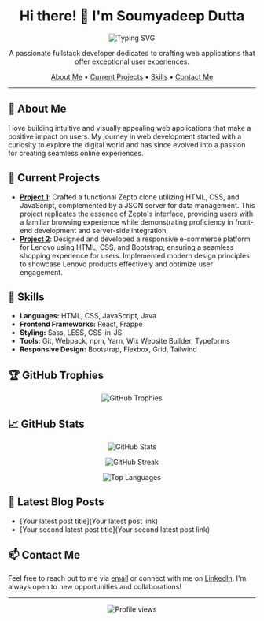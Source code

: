 <h1 align="center">Hi there! 👋 I'm Soumyadeep Dutta</h1>

<p align="center">
  <img src="https://readme-typing-svg.herokuapp.com?font=Fira+Code&pause=1000&center=true&vCenter=true&width=435&lines=Full-Stack+Developer;Passionate+about+creating+great+user+experiences" alt="Typing SVG">
</p>

<p align="center">A passionate fullstack developer dedicated to crafting web applications that offer exceptional user experiences.</p>

<p align="center">
  <a href="#-about-me">About Me</a> •
  <a href="#-current-projects">Current Projects</a> •
  <a href="#-skills">Skills</a> •
  <a href="#-contact-me">Contact Me</a>
</p>

---

## 📝 About Me

I love building intuitive and visually appealing web applications that make a positive impact on users. My journey in web development started with a curiosity to explore the digital world and has since evolved into a passion for creating seamless online experiences.

## 💼 Current Projects

- **[Project 1](https://github.com/Kranti00/Betwa-Interface-015)**: Crafted a functional Zepto clone utilizing HTML, CSS, and JavaScript, complemented by a JSON server for data management. This project replicates the essence of Zepto's interface, providing users with a familiar browsing experience while demonstrating proficiency in front-end development and server-side integration.
- **[Project 2](https://github.com/adityaks-lts/Code-Kalyaan-2345)**: Designed and developed a responsive e-commerce platform for Lenovo using HTML, CSS, and Bootstrap, ensuring a seamless shopping experience for users. Implemented modern design principles to showcase Lenovo products effectively and optimize user engagement.

## 🚀 Skills

- **Languages:** HTML, CSS, JavaScript, Java
- **Frontend Frameworks:** React, Frappe
- **Styling:** Sass, LESS, CSS-in-JS
- **Tools:** Git, Webpack, npm, Yarn, Wix Website Builder, Typeforms
- **Responsive Design:** Bootstrap, Flexbox, Grid, Tailwind

## 🏆 GitHub Trophies

<p align="center">
  <img src="https://github-profile-trophy.vercel.app/?username=your-username&theme=dracula&no-frame=true&row=1&column=6" alt="GitHub Trophies">
</p>

## 📈 GitHub Stats

<p align="center">
  <img src="https://github-readme-stats.vercel.app/api?username=your-username&show_icons=true&theme=dracula" alt="GitHub Stats">
</p>

<p align="center">
  <img src="https://github-readme-streak-stats.herokuapp.com/?user=your-username&theme=dracula" alt="GitHub Streak">
</p>

<p align="center">
  <img src="https://github-readme-stats.vercel.app/api/top-langs/?username=your-username&layout=compact&theme=dracula" alt="Top Languages">
</p>

## 🌱 Latest Blog Posts

<!-- BLOG-POST-LIST:START -->
- [Your latest post title](Your latest post link)
- [Your second latest post title](Your second latest post link)
<!-- BLOG-POST-LIST:END -->

## 📫 Contact Me

Feel free to reach out to me via [email](mailto:soumyadeepdutta.sd@gmail.com) or connect with me on [LinkedIn](https://www.linkedin.com/in/soumyadeep-dutta-b142581a1/). I'm always open to new opportunities and collaborations!

---

<p align="center">
  <img src="https://komarev.com/ghpvc/?username=your-username&style=flat-square&color=blue" alt="Profile views">
</p>
